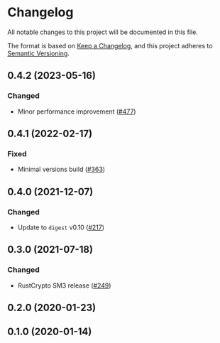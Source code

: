 # Changelog

All notable changes to this project will be documented in this file.

The format is based on [Keep a Changelog](https://keepachangelog.com/en/1.0.0/),
and this project adheres to [Semantic Versioning](https://semver.org/spec/v2.0.0.html).

## 0.4.2 (2023-05-16)
### Changed
- Minor performance improvement ([#477])

[#477]: https://github.com/RustCrypto/hashes/pull/477

## 0.4.1 (2022-02-17)
### Fixed
- Minimal versions build ([#363])

[#363]: https://github.com/RustCrypto/hashes/pull/363

## 0.4.0 (2021-12-07)
### Changed
- Update to `digest` v0.10 ([#217])

[#217]: https://github.com/RustCrypto/hashes/pull/217

## 0.3.0 (2021-07-18)
### Changed
- RustCrypto SM3 release ([#249])

[#249]: https://github.com/RustCrypto/hashes/pull/249

## 0.2.0 (2020-01-23)

## 0.1.0 (2020-01-14)
